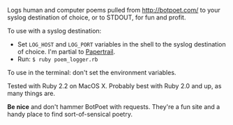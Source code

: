 Logs human and computer poems pulled from http://botpoet.com/ to your syslog destination of choice, or to STDOUT, for fun and profit.

To use with a syslog destination:

* Set `LOG_HOST` and `LOG_PORT` variables in the shell to the syslog destination of choice. I'm partial to [Papertrail](https://github.com/papertrail).
* Run: `$ ruby poem_logger.rb`

To use in the terminal: don't set the environment variables.

Tested with Ruby 2.2 on MacOS X. Probably best with Ruby 2.0 and up, as many things are.

**Be nice** and don't hammer BotPoet with requests. They're a fun site and a handy place to find sort-of-sensical poetry.
